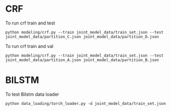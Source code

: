 # CRF
To run crf train and test
```commandline
python modeling/crf.py --train joint_model_data/train_set.json --test joint_model_data/partition_C.json joint_model_data/partition_D.json
```

To run crf train and val
```commandline
python modeling/crf.py --train joint_model_data/train_set.json --test joint_model_data/partition_A.json joint_model_data/partition_B.json
```

# BILSTM

To test Bilstm data loader
```commandline
python data_loading/torch_loader.py -d joint_model_data/train_set.json
```